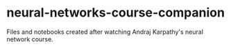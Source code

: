 # neural-networks-course-companion
 Files and notebooks created after watching Andraj Karpathy's neural network course.
